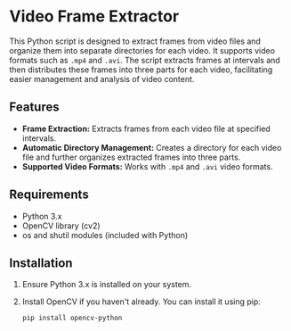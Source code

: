 # Video Frame Extractor

This Python script is designed to extract frames from video files and organize them into separate directories for each video. It supports video formats such as `.mp4` and `.avi`. The script extracts frames at intervals and then distributes these frames into three parts for each video, facilitating easier management and analysis of video content.

## Features

- **Frame Extraction:** Extracts frames from each video file at specified intervals.
- **Automatic Directory Management:** Creates a directory for each video file and further organizes extracted frames into three parts.
- **Supported Video Formats:** Works with `.mp4` and `.avi` video formats.

## Requirements

- Python 3.x
- OpenCV library (cv2)
- os and shutil modules (included with Python)

## Installation

1. Ensure Python 3.x is installed on your system.
2. Install OpenCV if you haven't already. You can install it using pip:

   ```sh
   pip install opencv-python
   ```

